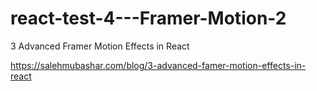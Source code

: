 # react-test-4---Framer-Motion-2

3 Advanced Framer Motion Effects in React

https://salehmubashar.com/blog/3-advanced-famer-motion-effects-in-react
